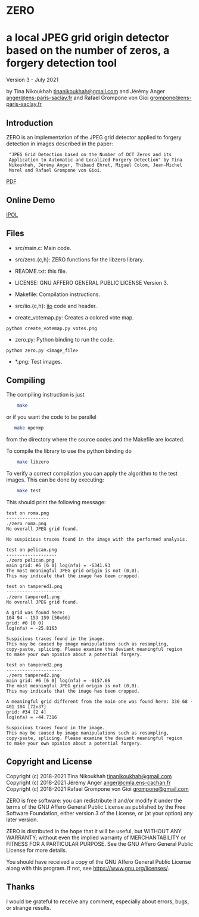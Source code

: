 ZERO
====

a local JPEG grid origin detector based on the number of zeros, a forgery detection tool
================================================

Version 3 - July 2021

by Tina Nikoukhah <tinanikoukhah@gmail.com>
and Jérémy Anger <anger@ens-paris-saclay.fr>
and Rafael Grompone von Gioi <grompone@ens-paris-saclay.fr>


Introduction
------------

ZERO is an implementation of the JPEG grid detector applied to forgery
detection in images described in the paper:

     "JPEG Grid Detection based on the Number of DCT Zeros and its
     Application to Automatic and Localized Forgery Detection" by Tina
     Nikoukhah, Jérémy Anger, Thibaud Ehret, Miguel Colom, Jean-Michel
     Morel and Rafael Grompone von Gioi.
[PDF](http://openaccess.thecvf.com/content_CVPRW_2019/papers/Media%20Forensics/Nikoukhah_JPEG_Grid_Detection_based_on_the_Number_of_DCT_Zeros_CVPRW_2019_paper.pdf)     


Online Demo
------------

[IPOL](https://ipolcore.ipol.im/demo/clientApp/demo.html?id=77777000073)

Files
-----

- src/main.c: Main code.

- src/zero.{c,h}: ZERO functions for the libzero library.

- README.txt: this file.

- LICENSE: GNU AFFERO GENERAL PUBLIC LICENSE Version 3.

- Makefile: Compilation instructions.

- src/iio.{c,h}: [iio](https://github.com/mnhrdt/iio) code and header.

- create_votemap.py: Creates a colored vote map.
```
python create_votemap.py votes.png
```

- zero.py: Python binding to run the code. 
```
python zero.py <image_file>
```

- *.png: Test images.


Compiling
---------
The compiling instruction is just
```bash
    make
```
or if you want the code to be parallel
```bash
   make openmp
```
from the directory where the source codes and the Makefile are located.

To compile the library to use the python binding do
```bash
    make libzero
```

To verify a correct compilation you can apply the algorithm to the
test images. This can be done by executing:
```bash
    make test
```

This should print the following message:
```
test on roma.png
----------------
./zero roma.png
No overall JPEG grid found.

No suspicious traces found in the image with the performed analysis.

test on pelican.png
-------------------
./zero pelican.png
main grid: #6 [6 0] log(nfa) = -6341.93
The most meaningful JPEG grid origin is not (0,0).
This may indicate that the image has been cropped.

test on tampered1.png
---------------------
./zero tampered1.png
No overall JPEG grid found.

A grid was found here:
104 94 - 153 159 [50x66]
grid: #0 [0 0]
log(nfa) = -25.8163

Suspicious traces found in the image.
This may be caused by image manipulations such as resampling,
copy-paste, splicing. Please examine the deviant meaningful region
to make your own opinion about a potential forgery.

test on tampered2.png
---------------------
./zero tampered2.png
main grid: #6 [6 0] log(nfa) = -6157.66
The most meaningful JPEG grid origin is not (0,0).
This may indicate that the image has been cropped.

A meaningful grid different from the main one was found here: 330 68 - 401 104 [72x37]
grid: #34 [2 4]
log(nfa) = -44.7316

Suspicious traces found in the image.
This may be caused by image manipulations such as resampling,
copy-paste, splicing. Please examine the deviant meaningful region
to make your own opinion about a potential forgery.
```


Copyright and License
---------------------

Copyright (c) 2018-2021 Tina Nikoukhah <tinanikoukhah@gmail.com>
Copyright (c) 2018-2021 Jérémy Anger <anger@cmla.ens-cachan.fr>
Copyright (c) 2018-2021 Rafael Grompone von Gioi <grompone@gmail.com>


ZERO is free software: you can redistribute it and/or modify
it under the terms of the GNU Affero General Public License as
published by the Free Software Foundation, either version 3 of the
License, or (at your option) any later version.

ZERO is distributed in the hope that it will be useful,
but WITHOUT ANY WARRANTY; without even the implied warranty of
MERCHANTABILITY or FITNESS FOR A PARTICULAR PURPOSE. See the
GNU Affero General Public License for more details.

You should have received a copy of the GNU Affero General Public License
along with this program. If not, see <https://www.gnu.org/licenses/>.


Thanks
------

I would be grateful to receive any comment, especially about errors,
bugs, or strange results.

